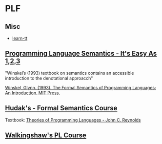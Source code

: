 # PLF

## Misc

- [learn-tt](https://github.com/jozefg/learn-tt)

## [Programming Language Semantics - It's Easy As 1,2,3](https://www.cs.nott.ac.uk/~pszgmh/123.pdf)

"Winskel’s (1993) textbook on semantics contains an accessible introduction to the denotational approacch"

[Winskel, Glynn. (1993). The Formal Semantics of Programming Languages: An Introduction. MIT
Press.](Winskel_FSPL.pdf)

## [Hudak's - Formal Semantics Course](http://wwwes/hudak/CS430F0.cs.yale.edu/hom7/index.htm)

Textbook: [Theories of Programming Languages - John C. Reynolds](Reynolds_TPL.pdf)

## [Walkingshaw's PL Course](https://web.engr.oregonstate.edu/~walkiner/teaching/cs581-fa20/)
